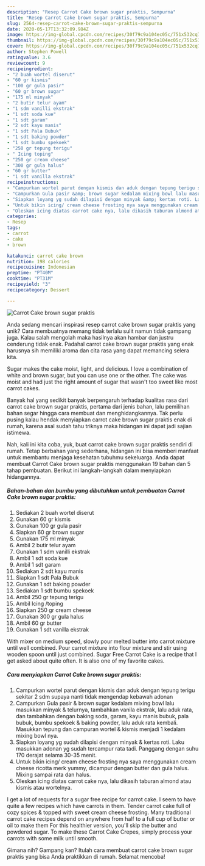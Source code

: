 ```yaml
---
description: "Resep Carrot Cake brown sugar praktis, Sempurna"
title: "Resep Carrot Cake brown sugar praktis, Sempurna"
slug: 2564-resep-carrot-cake-brown-sugar-praktis-sempurna
date: 2020-05-17T13:32:09.984Z
image: https://img-global.cpcdn.com/recipes/30f79c9a104ec05c/751x532cq70/carrot-cake-brown-sugar-praktis-foto-resep-utama.jpg
thumbnail: https://img-global.cpcdn.com/recipes/30f79c9a104ec05c/751x532cq70/carrot-cake-brown-sugar-praktis-foto-resep-utama.jpg
cover: https://img-global.cpcdn.com/recipes/30f79c9a104ec05c/751x532cq70/carrot-cake-brown-sugar-praktis-foto-resep-utama.jpg
author: Stephen Powell
ratingvalue: 3.6
reviewcount: 9
recipeingredient:
- "2 buah wortel diserut"
- "60 gr kismis"
- "100 gr gula pasir"
- "60 gr brown sugar"
- "175 ml minyak"
- "2 butir telur ayam"
- "1 sdm vanilli ekstrak"
- "1 sdt soda kue"
- "1 sdt garam"
- "2 sdt kayu manis"
- "1 sdt Pala Bubuk"
- "1 sdt baking powder"
- "1 sdt bumbu spekoek"
- "250 gr tepung terigu"
- " Icing toping"
- "250 gr cream cheese"
- "300 gr gula halus"
- "60 gr butter"
- "1 sdt vanilla ekstrak"
recipeinstructions:
- "Campurkan wortel parut dengan kismis dan aduk dengan tepung terigu sekitar 2 sdm supaya nanti tidak mengendap kebawah adonan"
- "Campurkan Gula pasir &amp; brown sugar kedalam mixing bowl lalu masukkan minyak &amp; telurnya, tambahkan vanila ekstrak, lalu aduk rata, dan tambahkan dengan baking soda, garam, kayu manis bubuk, pala bubuk, bumbu spekoek &amp; baking powder, lalu aduk rata kembali. Masukkan tepung dan campuran wortel &amp; kismis menjadi 1 kedalam mixing bowl nya."
- "Siapkan loyang yg sudah dilapisi dengan minyak &amp; kertas roti. Laku masukkan adonan yg sudah tercampur rata tadi. Panggang dengan suhu 170 derajat selama 30-35 menit."
- "Untuk bikin icing/ cream cheese frosting nya saya menggunakan cream cheese ricotta merk yummy, dicampur dengan butter dan gula halus. Mixing sampai rata dan halus."
- "Oleskan icing diatas carrot cake nya, lalu dikasih taburan almond atau kismis atau wortelnya."
categories:
- Resep
tags:
- carrot
- cake
- brown

katakunci: carrot cake brown 
nutrition: 198 calories
recipecuisine: Indonesian
preptime: "PT40M"
cooktime: "PT31M"
recipeyield: "3"
recipecategory: Dessert

---
```



![Carrot Cake brown sugar praktis](https://img-global.cpcdn.com/recipes/30f79c9a104ec05c/751x532cq70/carrot-cake-brown-sugar-praktis-foto-resep-utama.jpg)

Anda sedang mencari inspirasi resep carrot cake brown sugar praktis yang unik? Cara membuatnya memang tidak terlalu sulit namun tidak gampang juga. Kalau salah mengolah maka hasilnya akan hambar dan justru cenderung tidak enak. Padahal carrot cake brown sugar praktis yang enak harusnya sih memiliki aroma dan cita rasa yang dapat memancing selera kita.

Sugar makes the cake moist, light, and delicious. I love a combination of white and brown sugar, but you can use one or the other. The cake was moist and had just the right amount of sugar that wasn&#39;t too sweet like most carrot cakes.

Banyak hal yang sedikit banyak berpengaruh terhadap kualitas rasa dari carrot cake brown sugar praktis, pertama dari jenis bahan, lalu pemilihan bahan segar hingga cara membuat dan menghidangkannya. Tak perlu pusing kalau hendak menyiapkan carrot cake brown sugar praktis enak di rumah, karena asal sudah tahu triknya maka hidangan ini dapat jadi sajian istimewa.


Nah, kali ini kita coba, yuk, buat carrot cake brown sugar praktis sendiri di rumah. Tetap berbahan yang sederhana, hidangan ini bisa memberi manfaat untuk membantu menjaga kesehatan tubuhmu sekeluarga. Anda dapat membuat Carrot Cake brown sugar praktis menggunakan 19 bahan dan 5 tahap pembuatan. Berikut ini langkah-langkah dalam menyiapkan hidangannya.

<!--inarticleads1-->

##### Bahan-bahan dan bumbu yang dibutuhkan untuk pembuatan Carrot Cake brown sugar praktis:

1. Sediakan 2 buah wortel diserut
1. Gunakan 60 gr kismis
1. Gunakan 100 gr gula pasir
1. Siapkan 60 gr brown sugar
1. Gunakan 175 ml minyak
1. Ambil 2 butir telur ayam
1. Gunakan 1 sdm vanilli ekstrak
1. Ambil 1 sdt soda kue
1. Ambil 1 sdt garam
1. Sediakan 2 sdt kayu manis
1. Siapkan 1 sdt Pala Bubuk
1. Gunakan 1 sdt baking powder
1. Sediakan 1 sdt bumbu spekoek
1. Ambil 250 gr tepung terigu
1. Ambil  Icing /toping
1. Siapkan 250 gr cream cheese
1. Gunakan 300 gr gula halus
1. Ambil 60 gr butter
1. Gunakan 1 sdt vanilla ekstrak


With mixer on medium speed, slowly pour melted butter into carrot mixture until well combined. Pour carrot mixture into flour mixture and stir using wooden spoon until just combined. Sugar Free Carrot Cake is a recipe that I get asked about quite often. It is also one of my favorite cakes. 

<!--inarticleads2-->

##### Cara menyiapkan Carrot Cake brown sugar praktis:

1. Campurkan wortel parut dengan kismis dan aduk dengan tepung terigu sekitar 2 sdm supaya nanti tidak mengendap kebawah adonan
1. Campurkan Gula pasir &amp; brown sugar kedalam mixing bowl lalu masukkan minyak &amp; telurnya, tambahkan vanila ekstrak, lalu aduk rata, dan tambahkan dengan baking soda, garam, kayu manis bubuk, pala bubuk, bumbu spekoek &amp; baking powder, lalu aduk rata kembali. Masukkan tepung dan campuran wortel &amp; kismis menjadi 1 kedalam mixing bowl nya.
1. Siapkan loyang yg sudah dilapisi dengan minyak &amp; kertas roti. Laku masukkan adonan yg sudah tercampur rata tadi. Panggang dengan suhu 170 derajat selama 30-35 menit.
1. Untuk bikin icing/ cream cheese frosting nya saya menggunakan cream cheese ricotta merk yummy, dicampur dengan butter dan gula halus. Mixing sampai rata dan halus.
1. Oleskan icing diatas carrot cake nya, lalu dikasih taburan almond atau kismis atau wortelnya.


I get a lot of requests for a sugar free recipe for carrot cake. I seem to have quite a few recipes which have carrots in them. Tender carrot cake full of cozy spices &amp; topped with sweet cream cheese frosting. Many traditional carrot cake recipes depend on anywhere from half to a full cup of butter or oil to make them For this healthier version, you&#39;ll skip the butter and powdered sugar. To make these Carrot Cake Crepes, simply process your carrots with some milk until smooth. 

Gimana nih? Gampang kan? Itulah cara membuat carrot cake brown sugar praktis yang bisa Anda praktikkan di rumah. Selamat mencoba!
